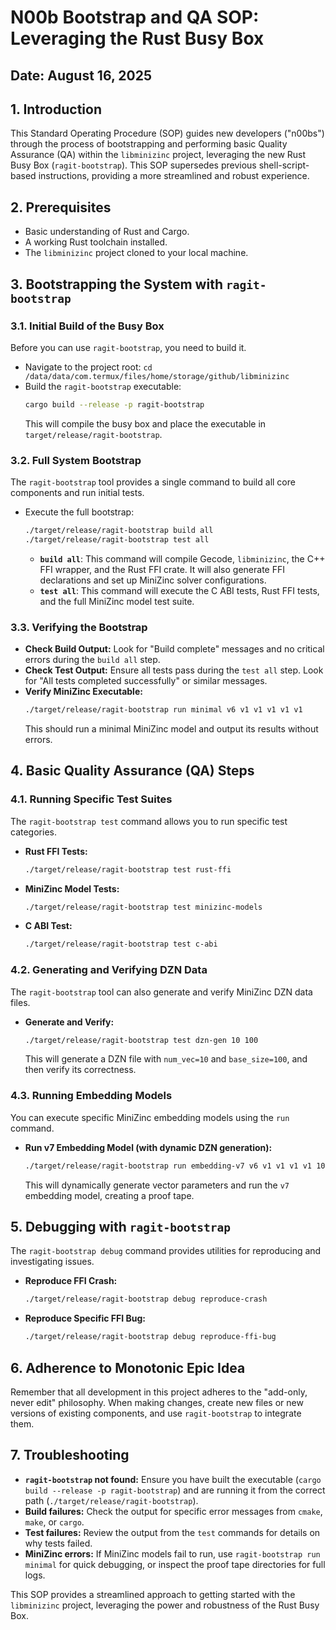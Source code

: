 # N00b Bootstrap and QA SOP: Leveraging the Rust Busy Box

## Date: August 16, 2025

## 1. Introduction
This Standard Operating Procedure (SOP) guides new developers ("n00bs") through the process of bootstrapping and performing basic Quality Assurance (QA) within the `libminizinc` project, leveraging the new Rust Busy Box (`ragit-bootstrap`). This SOP supersedes previous shell-script-based instructions, providing a more streamlined and robust experience.

## 2. Prerequisites
*   Basic understanding of Rust and Cargo.
*   A working Rust toolchain installed.
*   The `libminizinc` project cloned to your local machine.

## 3. Bootstrapping the System with `ragit-bootstrap`

### 3.1. Initial Build of the Busy Box
Before you can use `ragit-bootstrap`, you need to build it.
*   Navigate to the project root: `cd /data/data/com.termux/files/home/storage/github/libminizinc`
*   Build the `ragit-bootstrap` executable:
    ```bash
    cargo build --release -p ragit-bootstrap
    ```
    This will compile the busy box and place the executable in `target/release/ragit-bootstrap`.

### 3.2. Full System Bootstrap
The `ragit-bootstrap` tool provides a single command to build all core components and run initial tests.
*   Execute the full bootstrap:
    ```bash
    ./target/release/ragit-bootstrap build all
    ./target/release/ragit-bootstrap test all
    ```
    *   **`build all`**: This command will compile Gecode, `libminizinc`, the C++ FFI wrapper, and the Rust FFI crate. It will also generate FFI declarations and set up MiniZinc solver configurations.
    *   **`test all`**: This command will execute the C ABI tests, Rust FFI tests, and the full MiniZinc model test suite.

### 3.3. Verifying the Bootstrap
*   **Check Build Output:** Look for "Build complete" messages and no critical errors during the `build all` step.
*   **Check Test Output:** Ensure all tests pass during the `test all` step. Look for "All tests completed successfully" or similar messages.
*   **Verify MiniZinc Executable:**
    ```bash
    ./target/release/ragit-bootstrap run minimal v6 v1 v1 v1 v1 v1
    ```
    This should run a minimal MiniZinc model and output its results without errors.

## 4. Basic Quality Assurance (QA) Steps

### 4.1. Running Specific Test Suites
The `ragit-bootstrap test` command allows you to run specific test categories.
*   **Rust FFI Tests:**
    ```bash
    ./target/release/ragit-bootstrap test rust-ffi
    ```
*   **MiniZinc Model Tests:**
    ```bash
    ./target/release/ragit-bootstrap test minizinc-models
    ```
*   **C ABI Test:**
    ```bash
    ./target/release/ragit-bootstrap test c-abi
    ```

### 4.2. Generating and Verifying DZN Data
The `ragit-bootstrap` tool can also generate and verify MiniZinc DZN data files.
*   **Generate and Verify:**
    ```bash
    ./target/release/ragit-bootstrap test dzn-gen 10 100
    ```
    This will generate a DZN file with `num_vec=10` and `base_size=100`, and then verify its correctness.

### 4.3. Running Embedding Models
You can execute specific MiniZinc embedding models using the `run` command.
*   **Run v7 Embedding Model (with dynamic DZN generation):**
    ```bash
    ./target/release/ragit-bootstrap run embedding-v7 v6 v1 v1 v1 v1 10
    ```
    This will dynamically generate vector parameters and run the `v7` embedding model, creating a proof tape.

## 5. Debugging with `ragit-bootstrap`

The `ragit-bootstrap debug` command provides utilities for reproducing and investigating issues.
*   **Reproduce FFI Crash:**
    ```bash
    ./target/release/ragit-bootstrap debug reproduce-crash
    ```
*   **Reproduce Specific FFI Bug:**
    ```bash
    ./target/release/ragit-bootstrap debug reproduce-ffi-bug
    ```

## 6. Adherence to Monotonic Epic Idea
Remember that all development in this project adheres to the "add-only, never edit" philosophy. When making changes, create new files or new versions of existing components, and use `ragit-bootstrap` to integrate them.

## 7. Troubleshooting
*   **`ragit-bootstrap` not found:** Ensure you have built the executable (`cargo build --release -p ragit-bootstrap`) and are running it from the correct path (`./target/release/ragit-bootstrap`).
*   **Build failures:** Check the output for specific error messages from `cmake`, `make`, or `cargo`.
*   **Test failures:** Review the output from the `test` commands for details on why tests failed.
*   **MiniZinc errors:** If MiniZinc models fail to run, use `ragit-bootstrap run minimal` for quick debugging, or inspect the proof tape directories for full logs.

This SOP provides a streamlined approach to getting started with the `libminizinc` project, leveraging the power and robustness of the Rust Busy Box.
